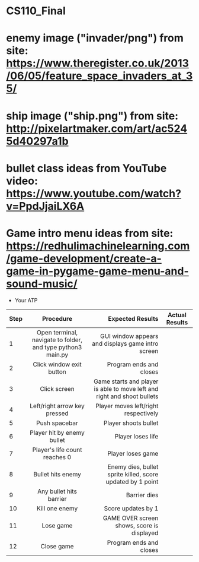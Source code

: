 # CS110_Final

# enemy image ("invader/png") from site: https://www.theregister.co.uk/2013/06/05/feature_space_invaders_at_35/

# ship image ("ship.png") from site: http://pixelartmaker.com/art/ac5245d40297a1b

# bullet class ideas from YouTube video: https://www.youtube.com/watch?v=PpdJjaiLX6A

# Game intro menu ideas from site: https://redhulimachinelearning.com/game-development/create-a-game-in-pygame-game-menu-and-sound-music/
* Your ATP

| Step                  | Procedure     | Expected Results  | Actual Results |
| ----------------------|:-------------:| -----------------:| -------------- |
|  1  | Open terminal, navigate to folder, and type python3 main.py  | GUI window appears and displays game intro screen  |          |
|  2  | Click window exit button  | Program ends and closes  |                 |
|  3  | Click screen | Game starts and player is able to move left and right and shoot bullets  |           |
|  4  | Left/right arrow key pressed  | Player moves left/right respectively  |            |
|  5  | Push spacebar  | Player shoots bullet  |           |
|  6  | Player hit by enemy bullet  | Player loses life   |            |
|  7  | Player's life count reaches 0  | Player loses game  |            |
|  8  | Bullet hits enemy  | Enemy dies, bullet sprite killed, score updated by 1 point  |           |
|  9  | Any bullet hits barrier  | Barrier dies  |             |
|  10  | Kill one enemy  | Score updates by 1  |            |
|  11  | Lose game  | GAME OVER screen shows, score is displayed  |           |
|  12  | Close game  | Program ends and closes  |           |
